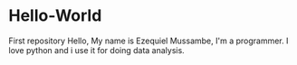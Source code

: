 # Hello-World
First repository
Hello, My name is Ezequiel Mussambe, I'm a programmer. I love python and i use it for doing data analysis.
